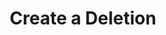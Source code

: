 ---
title: Create a Deletion
excerpt: ''
deprecated: false
hidden: false
metadata:
  title: ''
  description: ''
  robots: index
next:
  description: ''
---